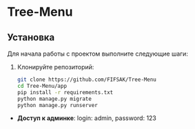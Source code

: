 # Tree-Menu

## Установка

Для начала работы с проектом выполните следующие шаги:

1. Клонируйте репозиторий:
   ```bash
   git clone https://github.com/FIFSAK/Tree-Menu
   cd Tree-Menu/app
   pip install -r requirements.txt
   python manage.py migrate
   python manage.py runserver


- **Доступ к админке**: 
 login: admin, password: 123
